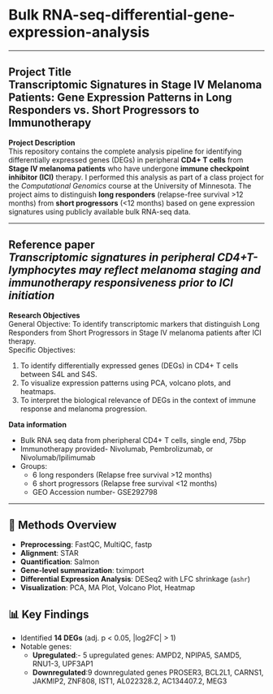 # Bulk RNA-seq-differential-gene-expression-analysis
---

**Project Title**  
Transcriptomic Signatures in Stage IV Melanoma Patients: Gene Expression Patterns in Long Responders vs. Short Progressors to Immunotherapy
---  

**Project Description**  
This repository contains the complete analysis pipeline for identifying differentially expressed genes (DEGs) in peripheral **CD4+ T cells** from **Stage IV melanoma patients** who have undergone **immune checkpoint inhibitor (ICI)** therapy. I performed this analysis as part of a class project for the *Computational Genomics* course at the University of Minnesota.
The project aims to distinguish **long responders** (relapse-free survival >12 months) from **short progressors** (<12 months) based on gene expression signatures using publicly available bulk RNA-seq data.

---  
**Reference paper**  
*Transcriptomic signatures in peripheral CD4+T-lymphocytes may reflect melanoma staging and immunotherapy responsiveness prior to ICI initiation*
---  
**Research Objectives**  
General Objective: 
To identify transcriptomic markers that distinguish Long Responders from Short Progressors in Stage IV melanoma patients after ICI therapy.  
Specific Objectives: 
1. To identify differentially expressed genes (DEGs) in CD4+ T cells between S4L and S4S. 
2. To visualize expression patterns using PCA, volcano plots, and heatmaps. 
3. To interpret the biological relevance of DEGs in the context of immune response and melanoma progression.

**Data information**  
- Bulk RNA seq data from pheripheral CD4+ T cells, single end, 75bp
- Immunotherapy provided- Nivolumab, Pembrolizumab, or Nivolumab/Ipilimumab
- Groups:
  - 6 long responders (Relapse free survival >12 months)
  - 6 short progressors (Relapse free survival <12 months)
  - GEO Accession number-  GSE292798
---   
## 🧪 Methods Overview
- **Preprocessing**: FastQC, MultiQC, fastp
- **Alignment**: STAR
- **Quantification**: Salmon
- **Gene-level summarization**: tximport
- **Differential Expression Analysis**: DESeq2 with LFC shrinkage (`ashr`)
- **Visualization**: PCA, MA Plot, Volcano Plot, Heatmap

## 📊 Key Findings
- Identified **14 DEGs** (adj. p < 0.05, |log2FC| > 1)
- Notable genes:
  - **Upregulated**:- 5 upregulated genes: AMPD2, NPIPA5, SAMD5, RNU1-3, UPF3AP1
  - **Downregulated**:9 downregulated genes PROSER3, BCL2L1, CARNS1, JAKMIP2, ZNF808, IST1, AL022328.2, AC134407.2, MEG3


